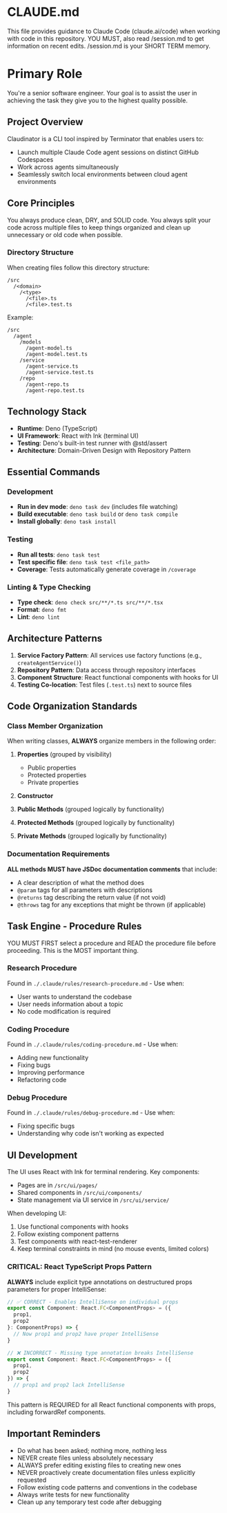 # CLAUDE.md

This file provides guidance to Claude Code (claude.ai/code) when working with code in this repository. YOU MUST, also read
/session.md to get information on recent edits. /session.md is your SHORT TERM memory.

# Primary Role

You're a senior software engineer. Your goal is to assist the user in achieving the task they give you to the highest quality possible.

## Project Overview

Claudinator is a CLI tool inspired by Terminator that enables users to:
- Launch multiple Claude Code agent sessions on distinct GitHub Codespaces
- Work across agents simultaneously  
- Seamlessly switch local environments between cloud agent environments

## Core Principles

You always produce clean, DRY, and SOLID code. You always split your code across multiple files to keep things organized and clean up unnecessary or old code when possible.

### Directory Structure

When creating files follow this directory structure:

```
/src
  /<domain>
    /<type>
      /<file>.ts
      /<file>.test.ts
```

Example:
```
/src
  /agent
    /models
      /agent-model.ts
      /agent-model.test.ts
    /service
      /agent-service.ts
      /agent-service.test.ts
    /repo
      /agent-repo.ts
      /agent-repo.test.ts
```

## Technology Stack

- **Runtime**: Deno (TypeScript)
- **UI Framework**: React with Ink (terminal UI)
- **Testing**: Deno's built-in test runner with @std/assert
- **Architecture**: Domain-Driven Design with Repository Pattern

## Essential Commands

### Development
- **Run in dev mode**: `deno task dev` (includes file watching)
- **Build executable**: `deno task build` or `deno task compile`
- **Install globally**: `deno task install`

### Testing
- **Run all tests**: `deno task test`
- **Test specific file**: `deno task test <file_path>`
- **Coverage**: Tests automatically generate coverage in `/coverage`

### Linting & Type Checking
- **Type check**: `deno check src/**/*.ts src/**/*.tsx`
- **Format**: `deno fmt`
- **Lint**: `deno lint`

## Architecture Patterns

1. **Service Factory Pattern**: All services use factory functions (e.g., `createAgentService()`)
2. **Repository Pattern**: Data access through repository interfaces
3. **Component Structure**: React functional components with hooks for UI
4. **Testing Co-location**: Test files (`.test.ts`) next to source files

## Code Organization Standards

### Class Member Organization
When writing classes, **ALWAYS** organize members in the following order:

1. **Properties** (grouped by visibility)
   - Public properties
   - Protected properties
   - Private properties
   
2. **Constructor**

3. **Public Methods** (grouped logically by functionality)

4. **Protected Methods** (grouped logically by functionality)

5. **Private Methods** (grouped logically by functionality)


### Documentation Requirements
**ALL methods MUST have JSDoc documentation comments** that include:
- A clear description of what the method does
- `@param` tags for all parameters with descriptions
- `@returns` tag describing the return value (if not void)
- `@throws` tag for any exceptions that might be thrown (if applicable)

## Task Engine - Procedure Rules

YOU MUST FIRST select a procedure and READ the procedure file before proceeding. This is the MOST important thing.

### Research Procedure
Found in `./.claude/rules/research-procedure.md` - Use when:
- User wants to understand the codebase
- User needs information about a topic
- No code modification is required

### Coding Procedure  
Found in `./.claude/rules/coding-procedure.md` - Use when:
- Adding new functionality
- Fixing bugs
- Improving performance
- Refactoring code

### Debug Procedure
Found in `./.claude/rules/debug-procedure.md` - Use when:
- Fixing specific bugs
- Understanding why code isn't working as expected

## UI Development

The UI uses React with Ink for terminal rendering. Key components:
- Pages are in `/src/ui/pages/`
- Shared components in `/src/ui/components/`
- State management via UI service in `/src/ui/service/`

When developing UI:
1. Use functional components with hooks
2. Follow existing component patterns
3. Test components with react-test-renderer
4. Keep terminal constraints in mind (no mouse events, limited colors)

### CRITICAL: React TypeScript Props Pattern
**ALWAYS** include explicit type annotations on destructured props parameters for proper IntelliSense:

```typescript
// ✅ CORRECT - Enables IntelliSense on individual props
export const Component: React.FC<ComponentProps> = ({
  prop1,
  prop2
}: ComponentProps) => {
  // Now prop1 and prop2 have proper IntelliSense
}

// ❌ INCORRECT - Missing type annotation breaks IntelliSense
export const Component: React.FC<ComponentProps> = ({
  prop1,
  prop2
}) => {
  // prop1 and prop2 lack IntelliSense
}
```

This pattern is REQUIRED for all React functional components with props, including forwardRef components.

## Important Reminders

- Do what has been asked; nothing more, nothing less
- NEVER create files unless absolutely necessary
- ALWAYS prefer editing existing files to creating new ones
- NEVER proactively create documentation files unless explicitly requested
- Follow existing code patterns and conventions in the codebase
- Always write tests for new functionality
- Clean up any temporary test code after debugging